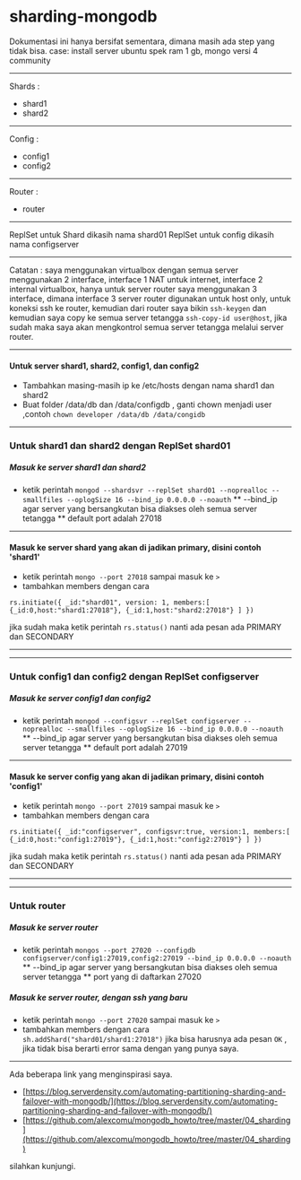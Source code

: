 # sharding-mongodb

Dokumentasi ini hanya bersifat sementara, dimana masih ada step yang tidak bisa.
case:
install server ubuntu spek ram 1 gb, mongo versi 4 community
***
Shards : 
- shard1
- shard2
***
Config :
- config1
- config2
***
Router :
- router
***
ReplSet untuk Shard dikasih nama shard01
ReplSet untuk config dikasih nama configserver
*** 
Catatan : saya menggunakan virtualbox dengan semua server menggunakan 2 interface, interface 1 NAT untuk internet, interface 2 internal virtualbox,
hanya untuk server router saya menggunakan 3 interface, dimana interface 3 server router digunakan untuk host only, untuk koneksi ssh ke router,
kemudian dari router saya bikin `ssh-keygen` dan kemudian saya copy ke semua server tetangga `ssh-copy-id user@host`,
jika sudah maka saya akan mengkontrol semua server tetangga melalui server router.
***

#### Untuk server shard1, shard2, config1, dan config2
- Tambahkan masing-masih ip ke /etc/hosts dengan nama shard1 dan shard2
- Buat folder /data/db dan /data/configdb , ganti chown menjadi user ,contoh `chown developer /data/db /data/congidb`
-------

### Untuk shard1 dan shard2 dengan ReplSet shard01
##### Masuk ke server shard1 dan shard2
- ketik perintah
`mongod --shardsvr --replSet shard01 --noprealloc --smallfiles --oplogSize 16 --bind_ip 0.0.0.0 --noauth`
** --bind_ip agar server yang bersangkutan bisa diakses oleh semua server tetangga
** default port adalah 27018
----------
#### Masuk ke server shard yang akan di jadikan primary, disini contoh 'shard1'
- ketik perintah `mongo --port 27018` sampai masuk ke `>`
- tambahkan members dengan cara 
```
rs.initiate({ _id:"shard01", version: 1, members:[ {_id:0,host:"shard1:27018"}, {_id:1,host:"shard2:27018"} ] })
```
jika sudah maka ketik perintah `rs.status()` nanti ada pesan ada PRIMARY dan SECONDARY

-------------
-------------

### Untuk config1 dan config2 dengan ReplSet configserver
##### Masuk ke server config1 dan config2
- ketik perintah
`mongod --configsvr --replSet configserver --noprealloc --smallfiles --oplogSize 16 --bind_ip 0.0.0.0 --noauth`
** --bind_ip agar server yang bersangkutan bisa diakses oleh semua server tetangga
** default port adalah 27019
----------
#### Masuk ke server config yang akan di jadikan primary, disini contoh 'config1'
- ketik perintah `mongo --port 27019` sampai masuk ke `>`
- tambahkan members dengan cara 
```
rs.initiate({ _id:"configserver", configsvr:true, version:1, members:[ {_id:0,host:"config1:27019"}, {_id:1,host:"config2:27019"} ] })
```
jika sudah maka ketik perintah `rs.status()` nanti ada pesan ada PRIMARY dan SECONDARY

-------------
-------------

### Untuk router
##### Masuk ke server router
- ketik perintah
`mongos --port 27020 --configdb configserver/config1:27019,config2:27019 --bind_ip 0.0.0.0 --noauth`
** --bind_ip agar server yang bersangkutan bisa diakses oleh semua server tetangga
** port yang di daftarkan 27020
##### Masuk ke server router, dengan ssh yang baru
- ketik perintah `mongo --port 27020` sampai masuk ke `>`
- tambahkan members dengan cara
`sh.addShard("shard01/shard1:27018")`
jika bisa harusnya ada pesan `OK` , jika tidak bisa berarti error sama dengan yang punya saya.
--------
Ada beberapa link yang menginspirasi saya.
- [https://blog.serverdensity.com/automating-partitioning-sharding-and-failover-with-mongodb/](https://blog.serverdensity.com/automating-partitioning-sharding-and-failover-with-mongodb/)
- [https://github.com/alexcomu/mongodb_howto/tree/master/04_sharding](https://github.com/alexcomu/mongodb_howto/tree/master/04_sharding)

silahkan kunjungi.
